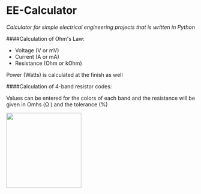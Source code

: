 # EE-Calculator
*Calculator for simple electrical engineering projects that is written in Python*

####Calculation of Ohm's Law:
* Voltage (V or mV)
* Current (A or mA)
* Resistance (Ohm or kOhm)

Power (Watts) is calculated at the finish as well

####Calculation of 4-band resistor codes:

Values can be entered for the colors of each band and the resistance will be given in Omhs (Ω ) and the tolerance (%)

<img src="https://upload.wikimedia.org/wikipedia/commons/thumb/6/6e/4-Band_Resistor.svg/2000px-4-Band_Resistor.svg.png" width="200px">


